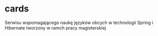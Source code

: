 cards
=====

Serwisu wspomagającego naukę języków obcych w technologii Spring i Hibernate tworzony w ramch pracy magisterskiej